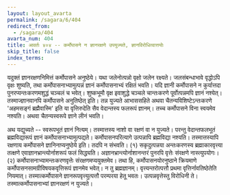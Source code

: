 ```yaml
---
layout: layout_avarta
permalink: /sagara/6/404
redirect_from:
  - /sagara/404
avarta_num: 404
title: आवर्तः ४०४ -- कर्मोपासने न ज्ञानरक्षणे उपयुज्यते, ज्ञानविरोधित्वात्तयोः
skip_title: false
index_terms: 
---
```


यदुक्तं ज्ञानरक्षणनिमित्तं कर्मोपासने अनुष्ठेये। यथा
जलेनोत्पन्नो वृक्षो जलेन रक्ष्यते। जलसंबन्धाभावे वृद्धोऽपि वृक्षः शुष्यति,
तथा कर्मोपासनाभ्यामुत्पन्नं ज्ञानं कर्मोपासनाभ्यं रक्षितं भवति। यदि
ज्ञानी कर्मोपासने न कुर्यात्तदा पुनरप्यन्तःकरणमशुद्धं चञ्चलं च भवेत्।
शुष्कभूमौ वृक्ष इवाशुद्धे चञ्चले चान्तःकरणे पूर्वोत्पन्नमपि ज्ञानं नश्येत्।
तस्माज्ज्ञानवानपि कर्मोपासने अनुतिष्ठेत् इति। तन्न युज्यते आभाससहिते अथवा चैतन्यविशिष्टेऽन्तःकरणे 'अहमसङ्गं ब्रह्मैवास्मि' इति या
वृत्तिरुदेति सैव वेदान्तस्य फलरूपं ज्ञानम्। तच्च कर्मोपासने विना स्वयमेव
नश्यति। अथवा चैतन्यस्वरूपे ज्ञाने लीनं भवति।

अथ यद्युच्यते --
स्वरूपभूतं ज्ञानं नित्यम्। तस्मात्तस्य नाशो वा
रक्षणं वा न युज्यते। परन्तु वेदान्तफलभूतं ब्रह्मविद्यारूपं ज्ञानं कर्मोपासनाभ्यामुत्पद्यते। कर्मोपासनपरित्यागे उत्पन्नापि ब्रह्मविद्या नश्यति। तस्मात्तस्यापि
रक्षणाय कर्मोपासने ज्ञानिनाप्यनुष्ठेये इति। तदपि न संभवति।
(१) सकृदुत्पन्नया अन्तःकरणस्य ब्रह्माकारवृत्त्या तत्क्षणे एवाज्ञानभ्रान्त्योर्नाशरूपं फलं सिद्ध्यति। अज्ञानभ्रान्त्योर्नाशानन्तरं पुनरपि वृत्तेः संरक्षणे
नास्त्युपयोगः। (२) कर्मोपासनाभ्यामन्तःकरणवृत्तेः संरक्षणमप्ययुक्तमेव।
तथा हि, कर्मोपासनयोरनुष्ठाने क्रियमाणे कर्मोपासनसामग्रीविषयकवृत्तिरूपं
ज्ञानमेव भवेत्। न तु ब्रह्मज्ञानम्। वृत्त्यन्तरोत्पत्तौ प्रथमा वृत्तिर्नावतिष्ठेतेति
नियमात्। तस्मात्कर्मोपासने ज्ञानरूपवृत्त्युत्पत्तौ परम्परया हेतू भवतः।
उत्पन्नवृत्तेस्तु विरोधिनी ते। तस्मात्कर्मोपासनाभ्यां ज्ञानरक्षणं न युज्यते।

